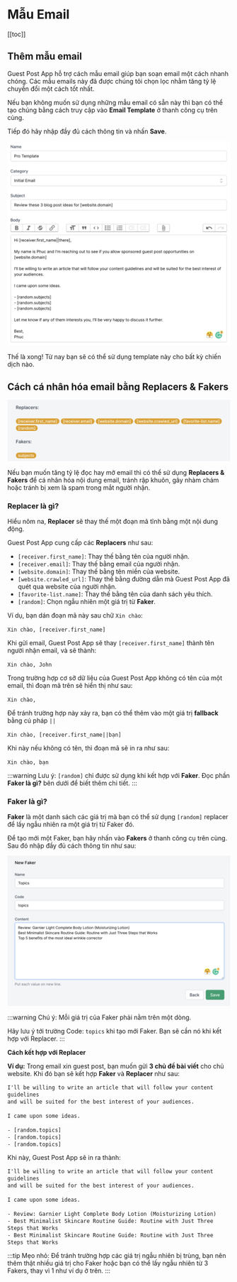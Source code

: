 # Mẫu Email

[[toc]]

## Thêm mẫu email

 Guest Post App hỗ trợ cách mẫu email giúp bạn soạn email một cách nhanh chóng. Các mẫu emails này đã được chúng tôi chọn lọc nhằm tăng tỷ lệ chuyển đổi một cách tốt nhất.
 
 Nếu bạn không muốn sử dụng những mẫu email có sẵn này thì bạn có thể tạo chúng bằng cách truy cập vào **Email Template** ở thanh công cụ trên cùng.
 
 Tiếp đó hãy nhập đầy đủ cách thông tin và nhấn **Save**.

![Thêm email template](./../../assets/img/new-template.png)

Thế là xong! Từ nay bạn sẽ có thể sử dụng template này cho bất kỳ chiến dịch nào.

## Cách cá nhân hóa email bằng Replacers & Fakers

![Replacers & Fakers](./../../assets/img/replacers-fakers.png)

Nếu bạn muốn tăng tỷ lệ đọc hay mở email thì có thể sử dụng **Replacers & Fakers** để cá nhân hóa nội dung email, tránh rập khuôn, gây nhàm chám hoặc tránh bị xem là spam trong mắt người nhận.

### Replacer là gì?

Hiểu nôm na, **Replacer** sẽ thay thế một đoạn mã tĩnh bằng một nội dung động.

Guest Post App cung cấp các **Replacers** như sau:

- `[receiver.first_name]`: Thay thế bằng tên của người nhận.
- `[receiver.email]`: Thay thế bằng email của người nhận.
- `[website.domain]`: Thay thế bằng tên miền của website.
- `[website.crawled_url]`: Thay thế bằng đường dẫn mà Guest Post App đã quét qua website của người nhận.
- `[favorite-list.name]`: Thay thế bằng tên của danh sách yêu thích.
- `[random]`: Chọn ngẫu nhiên một giá trị từ **Faker**.

Ví dụ, bạn dán đoạn mã này sau chữ `Xin chào`:

`Xin chào, [receiver.first_name]`

Khi gửi email, Guest Post App sẽ thay `[receiver.first_name]` thành tên người nhận email, và sẽ thành:

`Xin chào, John`

Trong trường hợp cơ sỡ dữ liệu của Guest Post App không có tên của một email, thì đoạn mã trên sẽ hiển thị như sau:

`Xin chào, `

Để tránh trường hợp này xảy ra, bạn có thể thêm vào một giá trị **fallback** bằng cú pháp `||`

`Xin chào, [receiver.first_name||bạn]`
 
Khi này nếu không có tên, thì đoạn mã sẽ in ra như sau:

`Xin chào, bạn`

:::warning Lưu ý:
`[random]` chỉ được sử dụng khi kết hợp với **Faker**. Đọc phần **Faker là gì?** bên dưới để biết thêm chi tiết.
:::

### Faker là gì?

**Faker** là một danh sách các giá trị mà bạn có thể sử dụng `[random]` replacer để lấy ngẫu nhiên ra một giá trị từ Faker đó.

Để tạo mới một Faker, bạn hãy nhấn vào **Fakers** ở thanh công cụ trên cùng. Sau đó nhập đầy đủ cách thông tin như sau:

![New Faker](./../../assets/img/new-faker.png)

:::warning Chú ý:
Mỗi giá trị của Faker phải nằm trên một dòng.

Hãy lưu ý tới trường Code: `topics` khi tạo mới Faker. Bạn sẽ cần nó khi kết hợp với Replacer.
:::

**Cách kết hợp với Replacer**

**Ví dụ:** Trong email xin guest post, bạn muốn gửi **3 chủ đề bài viết** cho chủ website. Khi đó bạn sẽ kết hợp **Faker** và **Replacer** như sau: 

```
I'll be willing to write an article that will follow your content guidelines 
and will be suited for the best interest of your audiences.

I came upon some ideas.

- [random.topics]
- [random.topics]
- [random.topics]
```

Khi này, Guest Post App sẽ in ra thành:

```
I'll be willing to write an article that will follow your content guidelines 
and will be suited for the best interest of your audiences.

I came upon some ideas.

- Review: Garnier Light Complete Body Lotion (Moisturizing Lotion)
- Best Minimalist Skincare Routine Guide: Routine with Just Three Steps that Works
- Best Minimalist Skincare Routine Guide: Routine with Just Three Steps that Works
```

:::tip Mẹo nhỏ:
Để tránh trường hợp các giá trị ngẫu nhiên bị trùng, bạn nên thêm thật nhiều giá trị cho Faker hoặc bạn có thể lấy ngẫu nhiên từ 3 Fakers, thay vì 1 như ví dụ ở trên.
:::